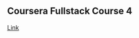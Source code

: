 ## Coursera Fullstack Course 4

 [Link](https://alexvegner.github.io/edu-coursera-fullstack-4/module2-solution/)
